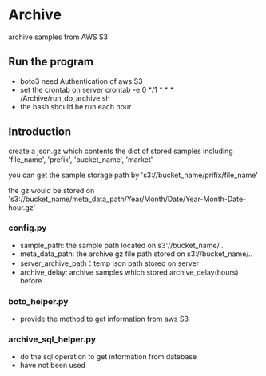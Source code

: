 # Archive
archive samples from AWS S3

## Run the program
- boto3 need Authentication of aws S3
- set the crontab on server
  crontab -e
  0 */1 * * * /Archive/run_do_archive.sh
- the bash should be run each hour

## Introduction
  create a json.gz which contents the dict of stored samples including
  'file_name', 'prefix', 'bucket_name', 'market'
  
  you can get the sample storage path by 's3://bucket_name/prifix/file_name'
  
  the gz would be stored on 's3://bucket_name/meta_data_path/Year/Month/Date/Year-Month-Date-hour.gz'
  
  
  
### config.py
- sample_path: the sample path located on s3://bucket_name/..
- meta_data_path: the archive gz file path stored on s3://bucket_name/..
- server_archive_path：temp json path stored on server
- archive_delay: archive samples which stored archive_delay(hours) before

### boto_helper.py
- provide the method to get information from aws S3

### archive_sql_helper.py
- do the sql operation to get information from datebase
- have not been used


